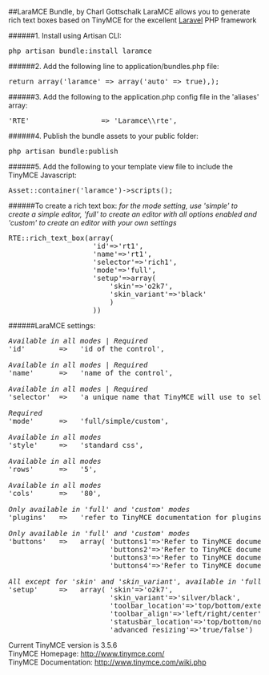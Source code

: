 ##LaraMCE Bundle, by Charl Gottschalk
LaraMCE allows you to generate rich text boxes based on TinyMCE for the excellent [Laravel](http://laravel.com/ "Laravel") PHP framework

######1. Install using Artisan CLI:

<pre>php artisan bundle:install laramce</pre>

######2. Add the following line to application/bundles.php file:

<pre>return array('laramce' => array('auto' => true),);</pre>

######3. Add the following to the application.php config file in the 'aliases' array:

<pre>'RTE'                 => 'Laramce\\rte',</pre>

######4. Publish the bundle assets to your public folder:

<pre>php artisan bundle:publish</pre>

######5. Add the following to your template view file to include the TinyMCE Javascript:

<pre>Asset::container('laramce')->scripts();</pre>

######To create a rich text box:
_for the mode setting, use 'simple' to create a simple editor, 'full' to create an editor with all options enabled and 'custom' to create an editor with your own settings_

<pre>
RTE::rich_text_box(array(
					'id'=>'rt1',
					'name'=>'rt1',
					'selector'=>'rich1',
					'mode'=>'full',
					'setup'=>array(
						'skin'=>'o2k7',
						'skin_variant'=>'black'
						)
					))
</pre>

######LaraMCE settings:

<pre>
<i>Available in all modes | Required</i>
'id'        =>   'id of the control',

<i>Available in all modes | Required</i>
'name'      =>   'name of the control',

<i>Available in all modes | Required</i>
'selector'  =>   'a unique name that TinyMCE will use to select the textarea',

<i>Required</i>
'mode'      =>   'full/simple/custom',

<i>Available in all modes</i>
'style'     =>   'standard css',

<i>Available in all modes</i>
'rows'      =>   '5',

<i>Available in all modes</i>
'cols'      =>   '80',

<i>Only available in 'full' and 'custom' modes</i>
'plugins'   =>   'refer to TinyMCE documentation for plugins',

<i>Only available in 'full' and 'custom' modes</i>
'buttons'   =>   array( 'buttons1'=>'Refer to TinyMCE documentation for buttons',
                        'buttons2'=>'Refer to TinyMCE documentation for buttons',
                        'buttons3'=>'Refer to TinyMCE documentation for buttons',
                        'buttons4'=>'Refer to TinyMCE documentation for buttons',),
                        
<i>All except for 'skin' and 'skin_variant', available in 'full' and 'custom' modes only</i>                        
'setup'     =>   array( 'skin'=>'o2k7',
                        'skin_variant'=>'silver/black',
                        'toolbar_location'=>'top/bottom/external',
                        'toolbar_align'=>'left/right/center',
                        'statusbar_location'=>'top/bottom/none',
                        'advanced_resizing'=>'true/false')
</pre>

Current TinyMCE version is 3.5.6<br/>
TinyMCE Homepage: http://www.tinymce.com/<br/>
TinyMCE Documentation: http://www.tinymce.com/wiki.php


